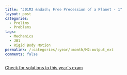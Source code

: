 ```yaml
---
title: "J01M2 &ndash; Free Precession of a Planet - 1"
layout: post
categories:
  - Prelims
  - Problems
tags:
  - Mechanics
  - J01
  - Rigid Body Motion
permalink: /:categories/:year/:month/M2:output_ext
comments: false
---
```

<object data="2001J2M.pdf" type="application/pdf" width="100%" height="500"></object>
<div class="message"><a href='https://princetonprelim.com/prelim/6/'>Check for solutions to this year's exam</a></div>